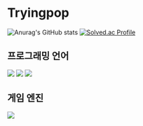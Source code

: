 # Tryingpop

<!--
[![Hits](https://hits.seeyoufarm.com/api/count/incr/badge.svg?url=https%3A%2F%2Fgithub.com%2FTryingPop&count_bg=%2379C83D&title_bg=%23555555&icon=&icon_color=%23E7E7E7&title=hits&edge_flat=false)](https://hits.seeyoufarm.com)
-->
![Anurag's GitHub stats](https://github-readme-stats.vercel.app/api?username=tryingpop&hide=contribs,prs)
[![Solved.ac Profile](http://mazassumnida.wtf/api/v2/generate_badge?boj=aw9898)](https://solved.ac/aw9898/)

## 프로그래밍 언어
<a href="https://github.com/TryingPop/CS" target="_blank"><img src="https://img.shields.io/badge/csharp-512BD4.svg?&style=for-the-badge&logo=csharp&logoColor=white"/></a>
<a href="https://github.com/TryingPop/Cpp" target="_blank"><img src="https://img.shields.io/badge/C++-00599C.svg?&style=for-the-badge&logo=cplusplus&logoColor=white"/></a>
<a href="https://github.com/TryingPop/Python" target="_blank"><img src="https://img.shields.io/badge/python-3776AB.svg?&style=for-the-badge&logo=python&logoColor=white"/></a>


## 게임 엔진
<a href="https://github.com/TryingPop/Unity/tree/main/0_Scripts" target="_blank"><img src="https://img.shields.io/badge/unity-000000.svg?&style=for-the-badge&logo=unity&logoColor=white"/></a>
